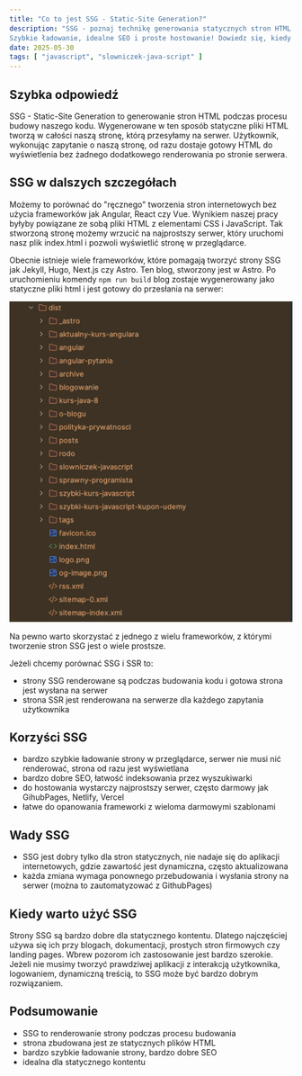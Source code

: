 ```yaml
---
title: "Co to jest SSG - Static-Site Generation?"
description: "SSG - poznaj technikę generowania statycznych stron HTML. 
Szybkie ładowanie, idealne SEO i proste hostowanie! Dowiedz się, kiedy warto ją stosować."
date: 2025-05-30
tags: [ "javascript", "slowniczek-java-script" ]
---
```


## Szybka odpowiedź

SSG - Static-Site Generation to generowanie stron HTML podczas procesu budowy naszego kodu. Wygenerowane w ten sposób
statyczne pliki HTML tworzą w całości naszą stronę, którą przesyłamy na serwer. Użytkownik, wykonując zapytanie o naszą
stronę, od razu dostaje gotowy HTML do wyświetlenia bez żadnego dodatkowego renderowania po stronie serwera.

## SSG w dalszych szczegółach

Możemy to porównać do "ręcznego" tworzenia stron internetowych bez użycia frameworków jak Angular, React czy Vue.
Wynikiem naszej pracy byłyby powiązane ze sobą pliki HTML z elementami CSS i JavaScript. Tak stworzoną stronę możemy
wrzucić na najprostszy serwer, który uruchomi nasz plik index.html i pozwoli wyświetlić stronę w przeglądarce.

Obecnie istnieje wiele frameworków, które pomagają tworzyć strony SSG jak Jekyll, Hugo, Next.js czy Astro. Ten blog,
stworzony jest w Astro. Po uruchomieniu komendy `npm run build` blog zostaje wygenerowany jako statyczne pliki html
i jest gotowy do przesłania na serwer:

![astro-build.png](images/astro-build.png "Widok wygenerowanych plików")

Na pewno warto skorzystać z jednego z wielu frameworków, z którymi tworzenie stron SSG jest o wiele prostsze.

Jeżeli chcemy porównać SSG i SSR to:

- strony SSG renderowane są podczas budowania kodu i gotowa strona jest wysłana na serwer
- strona SSR jest renderowana na serwerze dla każdego zapytania użytkownika

## Korzyści SSG

- bardzo szybkie ładowanie strony w przeglądarce, serwer nie musi nić renderować, strona od razu jest wyświetlana
- bardzo dobre SEO, łatwość indeksowania przez wyszukiwarki
- do hostowania wystarczy najprostszy serwer, często darmowy jak GihubPages, Netlify, Vercel
- łatwe do opanowania frameworki z wieloma darmowymi szablonami

## Wady SSG

- SSG jest dobry tylko dla stron statycznych, nie nadaje się do aplikacji internetowych, gdzie zawartość jest
  dynamiczna, często aktualizowana
- każda zmiana wymaga ponownego przebudowania i wysłania strony na serwer (można to zautomatyzować z GithubPages)

## Kiedy warto użyć SSG

Strony SSG są bardzo dobre dla statycznego kontentu. Dlatego najczęściej używa się ich przy blogach, dokumentacji,
prostych stron firmowych czy landing pages. Wbrew pozorom ich zastosowanie jest bardzo szerokie. Jeżeli nie musimy tworzyć prawdziwej
aplikacji z interakcją użytkownika, logowaniem, dynamiczną treścią, to SSG może być bardzo dobrym rozwiązaniem.

## Podsumowanie

- SSG to renderowanie strony podczas procesu budowania
- strona zbudowana jest ze statycznych plików HTML
- bardzo szybkie ładowanie strony, bardzo dobre SEO
- idealna dla statycznego kontentu
